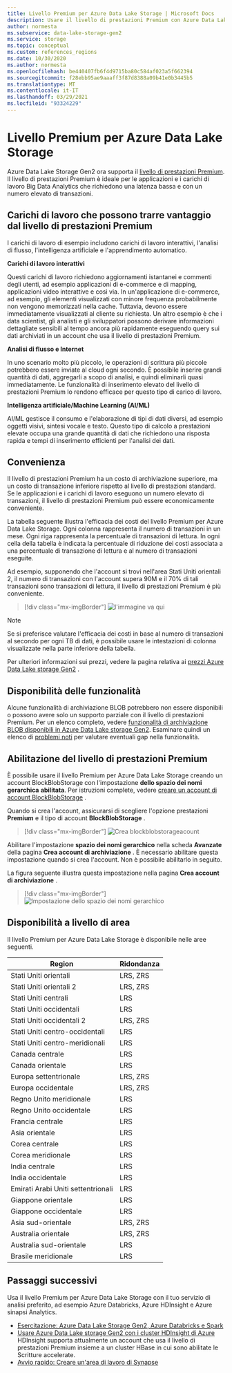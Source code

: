 ```yaml
---
title: Livello Premium per Azure Data Lake Storage | Microsoft Docs
description: Usare il livello di prestazioni Premium con Azure Data Lake Storage Gen2
author: normesta
ms.subservice: data-lake-storage-gen2
ms.service: storage
ms.topic: conceptual
ms.custom: references_regions
ms.date: 10/30/2020
ms.author: normesta
ms.openlocfilehash: be440407fb6f4d9715ba80c584af023a5f662394
ms.sourcegitcommit: f28ebb95ae9aaaff3f87d8388a09b41e0b3445b5
ms.translationtype: MT
ms.contentlocale: it-IT
ms.lasthandoff: 03/29/2021
ms.locfileid: "93324229"
---
```

# <a name="premium-tier-for-azure-data-lake-storage"></a>Livello Premium per Azure Data Lake Storage

Azure Data Lake Storage Gen2 ora supporta il [livello di prestazioni Premium](storage-blob-performance-tiers.md#premium-performance). Il livello di prestazioni Premium è ideale per le applicazioni e i carichi di lavoro Big Data Analytics che richiedono una latenza bassa e con un numero elevato di transazioni.

## <a name="workloads-that-can-benefit-from-the-premium-performance-tier"></a>Carichi di lavoro che possono trarre vantaggio dal livello di prestazioni Premium

I carichi di lavoro di esempio includono carichi di lavoro interattivi, l'analisi di flusso, l'intelligenza artificiale e l'apprendimento automatico. 

**Carichi di lavoro interattivi** 

Questi carichi di lavoro richiedono aggiornamenti istantanei e commenti degli utenti, ad esempio applicazioni di e-commerce e di mapping, applicazioni video interattive e così via. In un'applicazione di e-commerce, ad esempio, gli elementi visualizzati con minore frequenza probabilmente non vengono memorizzati nella cache. Tuttavia, devono essere immediatamente visualizzati al cliente su richiesta. Un altro esempio è che i data scientist, gli analisti e gli sviluppatori possono derivare informazioni dettagliate sensibili al tempo ancora più rapidamente eseguendo query sui dati archiviati in un account che usa il livello di prestazioni Premium. 

**Analisi di flusso e Internet** 

In uno scenario molto più piccolo, le operazioni di scrittura più piccole potrebbero essere inviate al cloud ogni secondo. È possibile inserire grandi quantità di dati, aggregarli a scopo di analisi, e quindi eliminarli quasi immediatamente. Le funzionalità di inserimento elevato del livello di prestazioni Premium lo rendono efficace per questo tipo di carico di lavoro. 

**Intelligenza artificiale/Machine Learning (AI/ML)** 

AI/ML gestisce il consumo e l'elaborazione di tipi di dati diversi, ad esempio oggetti visivi, sintesi vocale e testo. Questo tipo di calcolo a prestazioni elevate occupa una grande quantità di dati che richiedono una risposta rapida e tempi di inserimento efficienti per l'analisi dei dati. 

## <a name="cost-effectiveness"></a>Convenienza

Il livello di prestazioni Premium ha un costo di archiviazione superiore, ma un costo di transazione inferiore rispetto al livello di prestazioni standard. Se le applicazioni e i carichi di lavoro eseguono un numero elevato di transazioni, il livello di prestazioni Premium può essere economicamente conveniente.

La tabella seguente illustra l'efficacia dei costi del livello Premium per Azure Data Lake Storage. Ogni colonna rappresenta il numero di transazioni in un mese.  Ogni riga rappresenta la percentuale di transazioni di lettura. In ogni cella della tabella è indicata la percentuale di riduzione dei costi associata a una percentuale di transazione di lettura e al numero di transazioni eseguite. 

Ad esempio, supponendo che l'account si trovi nell'area Stati Uniti orientali 2, il numero di transazioni con l'account supera 90M e il 70% di tali transazioni sono transazioni di lettura, il livello di prestazioni Premium è più conveniente.

> [!div class="mx-imgBorder"]
> ![l'immagine va qui](./media/premium-tier-for-data-lake-storage/premium-performance-data-lake-storage-cost-analysis-table.png)

> [!NOTE] 
> Se si preferisce valutare l'efficacia dei costi in base al numero di transazioni al secondo per ogni TB di dati, è possibile usare le intestazioni di colonna visualizzate nella parte inferiore della tabella.

Per ulteriori informazioni sui prezzi, vedere la pagina relativa ai [prezzi Azure Data Lake storage Gen2](https://azure.microsoft.com/pricing/details/storage/data-lake/) .

## <a name="feature-availability"></a>Disponibilità delle funzionalità 

Alcune funzionalità di archiviazione BLOB potrebbero non essere disponibili o possono avere solo un supporto parziale con il livello di prestazioni Premium. Per un elenco completo, vedere [funzionalità di archiviazione BLOB disponibili in Azure Data Lake storage Gen2](data-lake-storage-supported-blob-storage-features.md). Esaminare quindi un elenco di [problemi noti](data-lake-storage-known-issues.md) per valutare eventuali gap nella funzionalità.

## <a name="enabling-the-premium-performance-tier"></a>Abilitazione del livello di prestazioni Premium 

È possibile usare il livello Premium per Azure Data Lake Storage creando un account BlockBlobStorage con l'impostazione **dello spazio dei nomi gerarchica** **abilitata**. Per istruzioni complete, vedere [creare un account di account BlockBlobStorage](storage-blob-create-account-block-blob.md) .

Quando si crea l'account, assicurarsi di scegliere l'opzione prestazioni **Premium** e il tipo di account **BlockBlobStorage** .

> [!div class="mx-imgBorder"]
> ![Crea blockblobstorageacount](./media/premium-tier-for-data-lake-storage/create-block-blob-storage-account.png)

Abilitare l'impostazione **spazio dei nomi gerarchico** nella scheda **Avanzate** della pagina **Crea account di archiviazione** . È necessario abilitare questa impostazione quando si crea l'account. Non è possibile abilitarlo in seguito.

La figura seguente illustra questa impostazione nella pagina **Crea account di archiviazione** .

> [!div class="mx-imgBorder"]
> ![Impostazione dello spazio dei nomi gerarchico](./media/create-data-lake-storage-account/hierarchical-namespace-feature.png)

## <a name="regional-availability"></a>Disponibilità a livello di area

Il livello Premium per Azure Data Lake Storage è disponibile nelle aree seguenti.

|Region|Ridondanza|
|--|--|
|Stati Uniti orientali|LRS, ZRS|
|Stati Uniti orientali 2|LRS, ZRS|
|Stati Uniti centrali|LRS|
|Stati Uniti occidentali|LRS|
|Stati Uniti occidentali 2|LRS, ZRS|
|Stati Uniti centro-occidentali|LRS|
|Stati Uniti centro-meridionali|LRS|
|Canada centrale|LRS|
|Canada orientale|LRS|
|Europa settentrionale|LRS, ZRS|
|Europa occidentale|LRS, ZRS|
|Regno Unito meridionale|LRS|
|Regno Unito occidentale|LRS|
|Francia centrale|LRS|
|Asia orientale|LRS|
|Corea centrale|LRS|
|Corea meridionale|LRS|
|India centrale|LRS|
|India occidentale|LRS|
|Emirati Arabi Uniti settentrionali|LRS|
|Giappone orientale|LRS|
|Giappone occidentale|LRS|
|Asia sud-orientale|LRS, ZRS|
|Australia orientale|LRS, ZRS|
|Australia sud-orientale|LRS|
|Brasile meridionale|LRS|

## <a name="next-steps"></a>Passaggi successivi

Usa il livello Premium per Azure Data Lake Storage con il tuo servizio di analisi preferito, ad esempio Azure Databricks, Azure HDInsight e Azure sinapsi Analytics. 

- [Esercitazione: Azure Data Lake Storage Gen2, Azure Databricks e Spark](data-lake-storage-use-databricks-spark.md) 
- [Usare Azure Data Lake storage Gen2 con i cluster HDInsight di Azure](../../hdinsight/hdinsight-hadoop-use-data-lake-storage-gen2.md) HDInsight supporta attualmente un account che usa il livello di prestazioni Premium insieme a un cluster HBase in cui sono abilitate le Scritture accelerate.
- [Avvio rapido: Creare un'area di lavoro di Synapse](../../synapse-analytics/quickstart-create-workspace.md)

